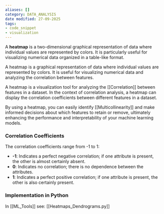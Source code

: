 ```yaml
---
aliases: []
category: DATA_ANALYSIS
date modified: 27-09-2025
tags:
- code_snippet
- visualization
---
```

A **heatmap** is a two-dimensional graphical representation of data where individual values are represented by colors. It is particularly useful for visualizing numerical data organized in a table-like format. 

A heatmap is a graphical representation of data where individual values are represented by colors. It is useful for visualizing numerical data and analyzing the correlation between features.

A heatmap is a visualization tool for analyzing the [[Correlation]] between features in a dataset. In the context of correlation analysis, a heatmap can display the correlation coefficients between different features in a dataset.

By using a heatmap, you can easily identify [[Multicollinearity]] and make informed decisions about which features to retain or remove, ultimately enhancing the performance and interpretability of your machine learning models.
### Correlation Coefficients
The correlation coefficients range from -1 to 1:
- **-1**: Indicates a perfect negative correlation; if one attribute is present, the other is almost certainly absent.
- **0**: Indicates no correlation; there is no dependence between the attributes.
- **1**: Indicates a perfect positive correlation; if one attribute is present, the other is also certainly present.
### Implementation in Python

In [[ML_Tools]] see: [[Heatmaps_Dendrograms.py]]

